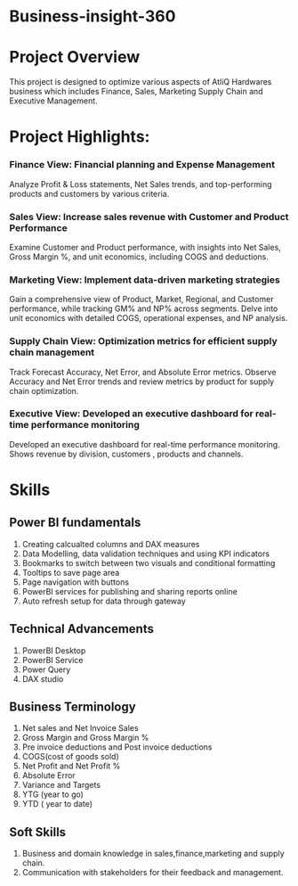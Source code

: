 # Business-insight-360

# Project Overview

This project is designed to optimize various aspects of AtliQ Hardwares business which includes Finance, Sales, Marketing Supply Chain and Executive Management.

# Project Highlights: 
 ### Finance View: Financial planning and Expense Management
Analyze Profit & Loss statements, Net Sales trends, and top-performing products and customers by various criteria.
### Sales View: Increase sales revenue with Customer and Product Performance
 Examine Customer and Product performance, with insights into Net Sales, Gross Margin %, and unit economics, including COGS and deductions.
### Marketing View: Implement data-driven marketing strategies
Gain a comprehensive view of Product, Market, Regional, and Customer performance, while tracking GM% and NP% across segments. Delve into unit economics with detailed COGS, operational expenses, and NP analysis.
### Supply Chain View: Optimization metrics for efficient supply chain management
Track Forecast Accuracy, Net Error, and Absolute Error metrics. Observe Accuracy and Net Error trends and review metrics by product for supply chain optimization.
### Executive View: Developed an executive dashboard for real-time performance monitoring
Developed an executive dashboard for real-time performance monitoring. Shows revenue by division, customers , products and channels.

# Skills

## Power BI fundamentals
1. Creating calcualted columns and DAX measures
2. Data Modelling, data validation techniques and using KPI indicators
3. Bookmarks to switch between two visuals and conditional formatting
4. Tooltips to save page area
5. Page navigation with buttons
6. PowerBI services for publishing and sharing reports online
7. Auto refresh setup for data through gateway

## Technical Advancements
1. PowerBI Desktop
2. PowerBI Service
3. Power Query
4. DAX studio

## Business Terminology
1. Net sales and Net Invoice Sales
2. Gross Margin and Gross Margin %
3. Pre invoice deductions and Post invoice deductions
4. COGS(cost of goods sold)
5. Net Profit and Net Profit %
6. Absolute Error
7. Variance and Targets
8. YTG (year to go)
9. YTD ( year to date)

## Soft Skills
1. Business and domain knowledge in sales,finance,marketing and supply chain.
2. Communication with stakeholders for their feedback and management.
